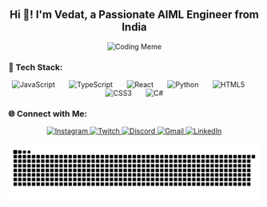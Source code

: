 <h2 align="center">Hi 👋! I'm Vedat, a Passionate AIML Engineer from India</h2>

<div align="center"> 
    <img src="https://user-images.githubusercontent.com/74038190/212748842-9fcbad5b-6173-4175-8a61-521f3dbb7514.gif" style="max-width: 100%; height: auto;" alt="Coding Meme" /> 
</div>

<h3 align="left">🚀 Tech Stack:</h3> 
<div align="center"> 
    <img src="https://cdn.jsdelivr.net/gh/devicons/devicon/icons/javascript/javascript-original.svg" height="40" alt="JavaScript" /> 
    <img width="20" /> 
    <img src="https://cdn.jsdelivr.net/gh/devicons/devicon/icons/typescript/typescript-original.svg" height="40" alt="TypeScript" /> 
    <img width="20" /> 
    <img src="https://cdn.jsdelivr.net/gh/devicons/devicon/icons/react/react-original.svg" height="40" alt="React" /> 
    <img width="20" /> 
    <img src="https://cdn.jsdelivr.net/gh/devicons/devicon/icons/python/python-original.svg" height="40" alt="Python" /> 
    <img width="20" /> 
    <img src="https://cdn.jsdelivr.net/gh/devicons/devicon/icons/html5/html5-original.svg" height="40" alt="HTML5" /> 
    <img width="20" /> 
    <img src="https://cdn.jsdelivr.net/gh/devicons/devicon/icons/css3/css3-original.svg" height="40" alt="CSS3" /> 
    <img width="20" /> 
    <img src="https://cdn.jsdelivr.net/gh/devicons/devicon/icons/csharp/csharp-original.svg" height="40" alt="C#" /> 
</div>

<h3 align="left">🌐 Connect with Me:</h3> 
<div align="center"> 
    <a href="https://instagram.com" target="_blank"> 
        <img src="https://www.instagram.com/vedantulhe/profilecard/?igsh=M3J6dXFmdTFzbjJ2" height="40" alt="Instagram" /> 
    </a> 
    <a href="https://twitch.tv" target="_blank"> 
        <img src="https://www.twitch.tv/vedant_here" height="40" alt="Twitch" /> 
    </a> 
    <a href="https://discord.com" target="_blank"> 
        <img src="https://img.shields.io/static/v1?message=Discord&logo=discord&label=&color=7289DA&logoColor=white&labelColor=&style=for-the-badge" height="40" alt="Discord" /> 
    </a> 
    <a href="mailto:vedant.ulhe.btech2022@sitpune.edu.in" target="_blank"> 
        <img src="https://img.shields.io/static/v1?message=Gmail&logo=gmail&label=&color=D14836&logoColor=white&labelColor=&style=for-the-badge" height="40" alt="Gmail" /> 
    </a> 
    <a href="https://linkedin.com" target="_blank"> 
        <img src="https://www.linkedin.com/in/vedant-ulhe-5a202a285/" height="40" alt="LinkedIn" /> 
    </a> 
</div>

<div align="center" style="margin-top: 20px;"> 
    <img src="https://github.com/7oSkaaa/7oSkaaa/blob/output/github-contribution-grid-snake.svg?" alt="Snake Game" style="max-width: 100%; height: auto;" />
</div>
